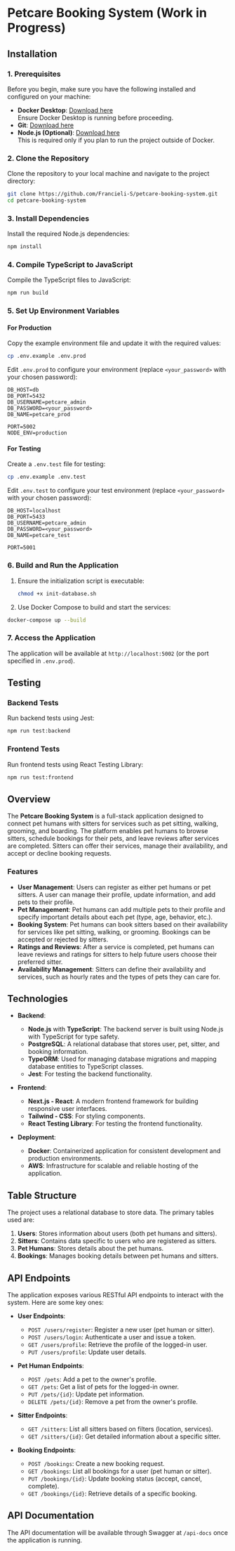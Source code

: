 # Petcare Booking System (Work in Progress)

## Installation

### 1. Prerequisites

Before you begin, make sure you have the following installed and configured on your machine:

- **Docker Desktop**: [Download here](https://www.docker.com/products/docker-desktop)  
  Ensure Docker Desktop is running before proceeding.
- **Git**: [Download here](https://git-scm.com/)  
- **Node.js (Optional)**: [Download here](https://nodejs.org/)  
  This is required only if you plan to run the project outside of Docker.

### 2. Clone the Repository

Clone the repository to your local machine and navigate to the project directory:

```bash
git clone https://github.com/Francieli-S/petcare-booking-system.git
cd petcare-booking-system
```

### 3. Install Dependencies

Install the required Node.js dependencies:

```bash
npm install
```

### 4. Compile TypeScript to JavaScript

Compile the TypeScript files to JavaScript:

```bash
npm run build
```

### 5. Set Up Environment Variables

#### For Production

Copy the example environment file and update it with the required values:

```bash
cp .env.example .env.prod
```

Edit `.env.prod` to configure your environment (replace `<your_password>` with your chosen password):

```env
DB_HOST=db
DB_PORT=5432
DB_USERNAME=petcare_admin
DB_PASSWORD=<your_password>
DB_NAME=petcare_prod

PORT=5002
NODE_ENV=production
```

#### For Testing

Create a `.env.test` file for testing:

```bash
cp .env.example .env.test
```

Edit `.env.test` to configure your test environment (replace `<your_password>` with your chosen password):

```env
DB_HOST=localhost
DB_PORT=5433
DB_USERNAME=petcare_admin
DB_PASSWORD=<your_password>
DB_NAME=petcare_test

PORT=5001
```

### 6. Build and Run the Application

1. Ensure the initialization script is executable:
   ```bash
   chmod +x init-database.sh

2. Use Docker Compose to build and start the services:

```bash
docker-compose up --build
```

### 7. Access the Application

The application will be available at `http://localhost:5002` (or the port specified in `.env.prod`).

## Testing

### Backend Tests
Run backend tests using Jest:
```bash
npm run test:backend 
```

### Frontend Tests
Run frontend tests using React Testing Library:
```bash
npm run test:frontend
```

## Overview

The **Petcare Booking System** is a full-stack application designed to connect pet humans with sitters for services such as pet sitting, walking, grooming, and boarding. The platform enables pet humans to browse sitters, schedule bookings for their pets, and leave reviews after services are completed. Sitters can offer their services, manage their availability, and accept or decline booking requests.

### Features
- **User Management**: Users can register as either pet humans or pet sitters. A user can manage their profile, update information, and add pets to their profile.
- **Pet Management**: Pet humans can add multiple pets to their profile and specify important details about each pet (type, age, behavior, etc.).
- **Booking System**: Pet humans can book sitters based on their availability for services like pet sitting, walking, or grooming. Bookings can be accepted or rejected by sitters.
- **Ratings and Reviews**: After a service is completed, pet humans can leave reviews and ratings for sitters to help future users choose their preferred sitter.
- **Availability Management**: Sitters can define their availability and services, such as hourly rates and the types of pets they can care for.

## Technologies

- **Backend**:
  - **Node.js** with **TypeScript**: The backend server is built using Node.js with TypeScript for type safety.
  - **PostgreSQL**: A relational database that stores user, pet, sitter, and booking information.
  - **TypeORM**: Used for managing database migrations and mapping database entities to TypeScript classes.
  - **Jest**: For testing the backend functionality.

- **Frontend**:
  - **Next.js - React**: A modern frontend framework for building responsive user interfaces.
  - **Tailwind - CSS**: For styling components.
  - **React Testing Library**: For testing the frontend functionality.

- **Deployment**:
  - **Docker**: Containerized application for consistent development and production environments.
  - **AWS**: Infrastructure for scalable and reliable hosting of the application.

## Table Structure

The project uses a relational database to store data. The primary tables used are:

1. **Users**: Stores information about users (both pet humans and sitters).
2. **Sitters**: Contains data specific to users who are registered as sitters.
3. **Pet Humans**: Stores details about the pet humans.
4. **Bookings**: Manages booking details between pet humans and sitters.

## API Endpoints

The application exposes various RESTful API endpoints to interact with the system. Here are some key ones:

- **User Endpoints**:
  - `POST /users/register`: Register a new user (pet human or sitter).
  - `POST /users/login`: Authenticate a user and issue a token.
  - `GET /users/profile`: Retrieve the profile of the logged-in user.
  - `PUT /users/profile`: Update user details.

- **Pet Human Endpoints**:
  - `POST /pets`: Add a pet to the owner's profile.
  - `GET /pets`: Get a list of pets for the logged-in owner.
  - `PUT /pets/{id}`: Update pet information.
  - `DELETE /pets/{id}`: Remove a pet from the owner's profile.

- **Sitter Endpoints**:
  - `GET /sitters`: List all sitters based on filters (location, services).
  - `GET /sitters/{id}`: Get detailed information about a specific sitter.

- **Booking Endpoints**:
  - `POST /bookings`: Create a new booking request.
  - `GET /bookings`: List all bookings for a user (pet human or sitter).
  - `PUT /bookings/{id}`: Update booking status (accept, cancel, complete).
  - `GET /bookings/{id}`: Retrieve details of a specific booking.

## API Documentation
The API documentation will be available through Swagger at `/api-docs` once the application is running.